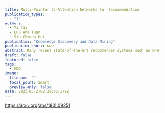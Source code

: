 ```yaml
---
title: Multi-Pointer Co-Attention Networks for Recommendation
publication_types:
  - "1"
authors:
  - Yi Tay
  - Luu Anh Tuan
  - Siu Cheung Hui
publication: "Knowledge Discovery and Data Mining"
publication_short: KDD
abstract: Many recent state-of-the-art recommender systems such as D-ATT, TransNet and DeepCoNN exploit reviews for representation learning. This paper proposes a new neural architecture for recommendation with reviews. Our model operates on a multi-hierarchical paradigm and is based on the intuition that not all reviews are created equal, i.e., only a select few are important. The importance, however, should be dynamically inferred depending on the current target. To this end, we propose a review-by-review pointer-based learning scheme that extracts important reviews, subsequently matching them in a word-by-word fashion. This enables not only the most informative reviews to be utilized for prediction but also a deeper word-level interaction. Our pointer-based method operates with a novel gumbel-softmax based pointer mechanism that enables the incorporation of discrete vectors within differentiable neural architectures. Our pointer mechanism is co-attentive in nature, learning pointers which are co-dependent on user-item relationships. Finally, we propose a multi-pointer learning scheme that learns to combine multiple views of interactions between user and item. Overall, we demonstrate the effectiveness of our proposed model via extensive experiments on \textbf{24} benchmark datasets from Amazon and Yelp. Empirical results show that our approach significantly outperforms existing state-of-the-art, with up to 19% and 71% relative improvement when compared to TransNet and DeepCoNN respectively. We study the behavior of our multi-pointer learning mechanism, shedding light on evidence aggregation patterns in review-based recommender systems.
draft: false
featured: false
tags:
  - KDD
image:
  filename: ""
  focal_point: Smart
  preview_only: false
date: 2023-03-2T08:29:00.179Z
---
```

https://arxiv.org/abs/1801.09251